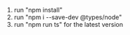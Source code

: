 1. run "npm install"
2. run "npm i --save-dev @types/node"
3. run "npm run ts" for the latest version